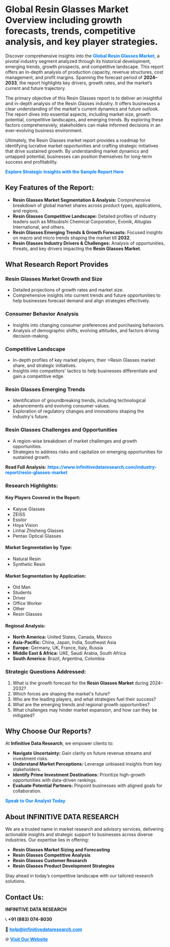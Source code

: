 <h1>Global Resin Glasses Market Overview including growth forecasts, trends, competitive analysis, and key player strategies.</h1>
<p>
Discover comprehensive insights into the 
<a href="https://www.infinitivedataresearch.com/industry-report/resin-glasses-market" rel="dofollow" style="color: #007BFF; text-decoration: none;"><strong>Global Resin Glasses Market</strong></a>, a pivotal industry segment analyzed through its historical development, emerging trends, growth prospects, and competitive landscape. This report offers an in-depth analysis of production capacity, revenue structures, cost management, and profit margins. Spanning the forecast period of <strong>2024–2033</strong>, the report highlights key drivers, growth rates, and the market’s current and future trajectory.
</p>
<p>
The primary objective of this Resin Glasses report is to deliver an insightful and in-depth analysis of the Resin Glasses industry. It offers businesses a clear understanding of the market's current dynamics and future outlook. The report dives into essential aspects, including market size, growth potential, competitive landscapes, and emerging trends. By exploring these factors comprehensively, stakeholders can make informed decisions in an ever-evolving business environment.
</p>
<p>
Ultimately, the Resin Glasses market report provides a roadmap for identifying lucrative market opportunities and crafting strategic initiatives that drive sustained growth. By understanding market dynamics and untapped potential, businesses can position themselves for long-term success and profitability.
</p>
<p>
<a href="https://www.infinitivedataresearch.com/request-sample/reportId=103712" style="color: #007BFF; text-decoration: none;"><strong>Explore Strategic Insights with the Sample Report Here</strong></a>
</p>

<h2>Key Features of the Report:</h2>
<ul>
<li><strong>Resin Glasses Market Segmentation & Analysis:</strong> Comprehensive breakdown of global market shares across product types, applications, and regions.</li>
<li><strong>Resin Glasses Competitive Landscape:</strong> Detailed profiles of industry leaders such as Mitsubishi Chemical Corporation, Evonik, Altuglas International, and others.</li>
<li><strong>Resin Glasses Emerging Trends & Growth Forecasts:</strong> Focused insights on macro and micro trends shaping the market till <strong>2032</strong>.</li>
<li><strong>Resin Glasses Industry Drivers & Challenges:</strong> Analysis of opportunities, threats, and key drivers impacting the <strong>Resin Glasses Market</strong>.</li>
</ul>

<h2>What Research Report Provides</h2>
<h3>Resin Glasses Market Growth and Size</h3>
<ul>
<li>Detailed projections of growth rates and market size.</li>
<li>Comprehensive insights into current trends and future opportunities to help businesses forecast demand and align strategies effectively.</li>
</ul>

<h3>Consumer Behavior Analysis</h3>
<ul>
<li>Insights into changing consumer preferences and purchasing behaviors.</li>
<li>Analysis of demographic shifts, evolving attitudes, and factors driving decision-making.</li>
</ul>

<h3>Competitive Landscape</h3>
<ul>
<li>In-depth profiles of key market players, their >Resin Glasses market share, and strategic initiatives.</li>
<li>Insights into competitors' tactics to help businesses differentiate and gain a competitive edge.</li>
</ul>

<h3>Resin Glasses Emerging Trends</h3>
<ul>
<li>Identification of groundbreaking trends, including technological advancements and evolving consumer values.</li>
<li>Exploration of regulatory changes and innovations shaping the industry's future.</li>
</ul>

<h3>Resin Glasses Challenges and Opportunities</h3>
<ul>
<li>A region-wise breakdown of market challenges and growth opportunities.</li>
<li>Strategies to address risks and capitalize on emerging opportunities for sustained growth.</li>
</ul>
<p><strong>Read Full Analysis:</strong> <a href="https://www.infinitivedataresearch.com/industry-report/resin-glasses-market" rel="dofollow" style="color: #007BFF; text-decoration: none;"><strong>https://www.infinitivedataresearch.com/industry-report/resin-glasses-market</strong></a></p>
<h3>Research Highlights:</h3>
<h4>Key Players Covered in the Report:</h4>
<ul><li>Kaiyue Glasses</li><li>ZEISS</li><li>Essilor</li><li>Hoya Vision</li><li>Linhai Zhisheng Glasses</li><li>Pentax Optical Glasses</li></ul>
<h4>Market Segmentation by Type:</h4>
<ul><li>Natural Resin</li><li>Synthetic Resin</li></ul>
<h4>Market Segmentation by Application:</h4>
<ul><li>Old Man</li><li>Students</li><li>Driver</li><li>Office Worker</li><li>Other</li><li>Resin Glasses</li></ul>

<h4>Regional Analysis:</h4>
<ul>
<li><strong>North America:</strong> United States, Canada, Mexico</li>
<li><strong>Asia-Pacific:</strong> China, Japan, India, Southeast Asia</li>
<li><strong>Europe:</strong> Germany, UK, France, Italy, Russia</li>
<li><strong>Middle East & Africa:</strong> UAE, Saudi Arabia, South Africa</li>
<li><strong>South America:</strong> Brazil, Argentina, Colombia</li>
</ul>

<h3>Strategic Questions Addressed:</h3>
<ol>
<li>What is the growth forecast for the <strong>Resin Glasses Market</strong> during 2024–2032?</li>
<li>Which forces are shaping the market's future?</li>
<li>Who are the leading players, and what strategies fuel their success?</li>
<li>What are the emerging trends and regional growth opportunities?</li>
<li>What challenges may hinder market expansion, and how can they be mitigated?</li>
</ol>

<h2>Why Choose Our Reports?</h2>
<p>At <strong>Infinitive Data Research</strong>, we empower clients to:</p>
<ul>
<li><strong>Navigate Uncertainty:</strong> Gain clarity on future revenue streams and investment risks.</li>
<li><strong>Understand Market Perceptions:</strong> Leverage unbiased insights from key stakeholders.</li>
<li><strong>Identify Prime Investment Destinations:</strong> Prioritize high-growth opportunities with data-driven rankings.</li>
<li><strong>Evaluate Potential Partners:</strong> Pinpoint businesses with aligned goals for collaboration.</li>
</ul>
<p><a href="https://www.infinitivedataresearch.com/industry-report/resin-glasses-market" rel="dofollow" style="color: #007BFF; text-decoration: none;"><strong>Speak to Our Analyst Today</strong></a></p>

<h2>About INFINITIVE DATA RESEARCH</h2>
<p>We are a trusted name in market research and advisory services, delivering actionable insights and strategic support to businesses across diverse industries. Our expertise lies in offering:</p>
<ul>
<li><strong>Resin Glasses Market Sizing and Forecasting</strong></li>
<li><strong>Resin Glasses Competitive Analysis</strong></li>
<li><strong>Resin Glasses Customer Research</strong></li>
<li><strong>Resin Glasses Product Development Strategies</strong></li>
</ul>
<p>Stay ahead in today’s competitive landscape with our tailored research solutions.</p>

<h2>Contact Us:</h2>
<p><strong>INFINITIVE DATA RESEARCH</strong></p>
<p>📞 <strong>+91 (883) 074-8030</strong></p>
<p>📧 <strong><a href="mailto:help@infinitivedataresearch.com" style="color: #007BFF;">help@infinitivedataresearch.com</a></strong></p>
<p>🌐 <strong><a href="https://www.infinitivedataresearch.com" rel="dofollow" style="color: #007BFF;">Visit Our Website</a></strong></p>